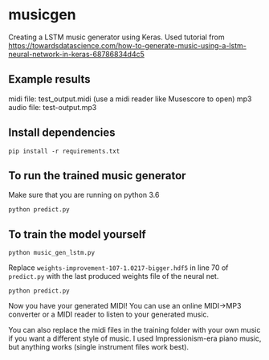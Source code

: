 # musicgen
Creating a LSTM music generator using Keras.
Used tutorial from https://towardsdatascience.com/how-to-generate-music-using-a-lstm-neural-network-in-keras-68786834d4c5

## Example results

midi file: test_output.midi (use a midi reader like Musescore to open)
mp3 audio file: test-output.mp3

## Install dependencies
```
pip install -r requirements.txt
```
## To run the trained music generator
Make sure that you are running on python 3.6
```
python predict.py
```
## To train the model yourself
```
python music_gen_lstm.py
```
Replace ```weights-improvement-107-1.0217-bigger.hdf5``` in line 70 of ```predict.py``` with the last produced weights file of the neural net.
```
python predict.py
```
Now you have your generated MIDI! You can use an online MIDI->MP3 converter or a MIDI reader to listen to your generated music.

You can also replace the midi files in the training folder with your own music if you want a different style of music. I used Impressionism-era piano music, but anything works (single instrument files work best).
